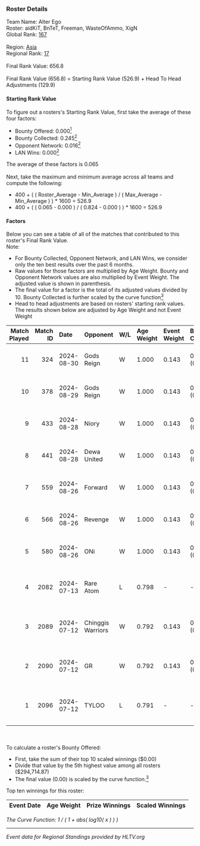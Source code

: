 ### Roster Details<br />
Team Name: Alter Ego<br />
Roster: aidKiT, BnTeT, Freeman, WasteOfAmmo, XigN<br />
Global Rank: [167](../../standings_global_2024_09_11.md)<br />
<br />
Region: [Asia]( ../../standings_asia_2024_09_11.md)<br />
Regional Rank: [17]( ../../standings_asia_2024_09_11.md)<br />
<br />
Final Rank Value:  656.8<br />
<br />
Final Rank Value (656.8) = Starting Rank Value (526.9) + Head To Head Adjustments (129.9)<br />

#### Starting Rank Value<br />
To figure out a rosters's Starting Rank Value, first take the average of these four factors:<br />
- Bounty Offered: 0.000[<sup>1</sup>](#table2)
- Bounty Collected: 0.245[<sup>2</sup>](#table1)
- Opponent Network: 0.016[<sup>2</sup>](#table1)
- LAN Wins: 0.000[<sup>2</sup>](#table1)

The average of these factors is 0.065<br />
<br />
Next, take the maximum and minimum average across all teams and compute the following:<br />
- 400 + ( ( Roster_Average - Min_Average ) / ( Max_Average - Min_Average ) ) * 1600 = 526.9
- 400 + ( ( 0.065 - 0.000 ) / ( 0.824 - 0.000 ) ) * 1600 = 526.9


#### Factors<br />
Below you can see a table of all of the matches that contributed to this roster's Final Rank Value.<br />
Note:<br />

- For Bounty Collected, Opponent Network, and LAN Wins, we consider only the ten best results over the past 6 months.
- Raw values for those factors are multiplied by Age Weight. Bounty and Opponent Network values are also multiplied by Event Weight. The adjusted value is shown in parenthesis.
- The final value for a factor is the total of its adjusted values divided by 10. Bounty Collected is further scaled by the curve function[<sup>3</sup>](#curveFunction)
- Head to head adjustments are based on rosters' starting rank values. The results shown below are adjusted by Age Weight and not Event Weight
<span id="table1"></span><br />


| Match Played | Match ID | Date       | Opponent          | W/L | Age Weight | Event Weight | Bounty Collected | Opponent Network | LAN Wins  | H2H Adj. | Roster                                       |
| -: | -: | :- | :- | :- | :- | :- | :- | :- | :- | -: | :- |
|           11 |      324 | 2024-08-30 | Gods Reign        | W   | 1.000      | 0.143        | 0.021 (0.003)    | 0.239 (0.034)    | 0 (0.000) |    18.87 | aidKiT, BnTeT, Freeman, WasteOfAmmo, XigN    |
|           10 |      378 | 2024-08-29 | Gods Reign        | W   | 1.000      | 0.143        | 0.021 (0.003)    | 0.239 (0.034)    | 0 (0.000) |    19.93 | aidKiT, BnTeT, Freeman, WasteOfAmmo, XigN    |
|            9 |      433 | 2024-08-28 | Niory             | W   | 1.000      | 0.143        | 0.000 (0.000)    | 0.112 (0.016)    | 0 (0.000) |    11.77 | aidKiT, BnTeT, Freeman, WasteOfAmmo, XigN    |
|            8 |      441 | 2024-08-28 | Dewa United       | W   | 1.000      | 0.143        | 0.002 (0.000)    | 0.037 (0.005)    | 0 (0.000) |    11.00 | aidKiT, BnTeT, Freeman, WasteOfAmmo, XigN    |
|            7 |      559 | 2024-08-26 | Forward           | W   | 1.000      | 0.143        | 0.000 (0.000)    | 0.037 (0.005)    | 0 (0.000) |    11.77 | aidKiT, BnTeT, Freeman, WasteOfAmmo, XigN    |
|            6 |      566 | 2024-08-26 | Revenge           | W   | 1.000      | 0.143        | 0.000 (0.000)    | 0.075 (0.011)    | 0 (0.000) |    12.45 | aidKiT, BnTeT, Freeman, WasteOfAmmo, XigN    |
|            5 |      580 | 2024-08-26 | ONi               | W   | 1.000      | 0.143        | 0.000 (0.000)    | 0.112 (0.016)    | 0 (0.000) |    12.14 | aidKiT, BnTeT, Freeman, WasteOfAmmo, XigN    |
|            4 |     2082 | 2024-07-13 | Rare Atom         | L   | 0.798      | -            | -                | -                | -         |    -3.96 | BnTeT, Freeman, splashske, WasteOfAmmo, XigN |
|            3 |     2089 | 2024-07-12 | Chinggis Warriors | W   | 0.792      | 0.143        | 0.013 (0.002)    | 0.180 (0.020)    | 0 (0.000) |    21.50 | BnTeT, Freeman, splashske, WasteOfAmmo, XigN |
|            2 |     2090 | 2024-07-12 | GR                | W   | 0.792      | 0.143        | 0.006 (0.001)    | 0.166 (0.019)    | 0 (0.000) |    16.82 | BnTeT, Freeman, splashske, WasteOfAmmo, XigN |
|            1 |     2096 | 2024-07-12 | TYLOO             | L   | 0.791      | -            | -                | -                | -         |    -2.44 | BnTeT, Freeman, splashske, WasteOfAmmo, XigN |

<br />
<span id="table2"></span><br />
To calculate a roster's Bounty Offered:<br />

- First, take the sum of their top 10 scaled winnings ($0.00)
- Divide that value by the 5th highest value among all rosters ($294,714.87)
- The final value (0.00) is scaled by the curve function.[<sup>3</sup>](#curveFunction)

Top ten winnings for this roster:<br />

| Event Date | Age Weight | Prize Winnings | Scaled Winnings |
| :- | -: | :- | :- |


<span id="curveFunction"></span>_The Curve Function: 1 / ( 1 + abs( log10( x ) ) )_<br />

---
_Event data for Regional Standings provided by HLTV.org_<br />
